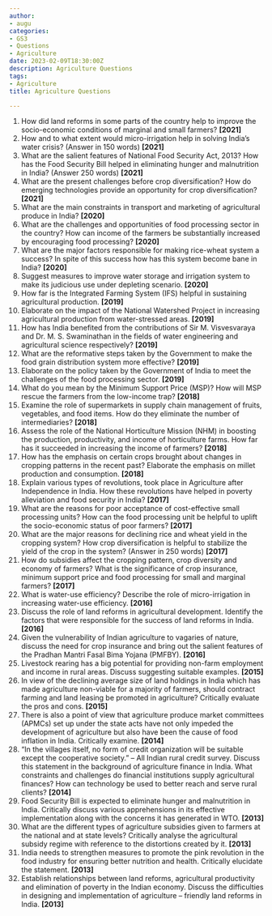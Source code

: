 ```yaml
---
author:
- augu
categories: 
- GS3
- Questions
- Agriculture
date: 2023-02-09T18:30:00Z
description: Agriculture Questions
tags: 
- Agriculture
title: Agriculture Questions

---
```

 1. How did land reforms in some parts of the country help to improve the socio-economic conditions of marginal and small farmers? **\[2021\]**
 2. How and to what extent would micro-irrigation help in solving India’s water crisis? (Answer in 150 words) **\[2021\]**
 3. What are the salient features of National Food Security Act, 2013? How has the Food Security Bill helped in eliminating hunger and malnutrition in India? (Answer 250 words) **\[2021\]**
 4. What are the present challenges before crop diversification? How do emerging technologies provide an opportunity for crop diversification? **\[2021\]**
 5. What are the main constraints in transport and marketing of agricultural produce in India? **\[2020\]**
 6. What are the challenges and opportunities of food processing sector in the country? How can income of the farmers be substantially increased by encouraging food processing? **\[2020\]**
 7. What are the major factors responsible for making rice-wheat system a success? In spite of this success how has this system become bane in India? **\[2020\]**
 8. Suggest measures to improve water storage and irrigation system to make its judicious use under depleting scenario. **\[2020\]**
 9. How far is the Integrated Farming System (IFS) helpful in sustaining agricultural production. **\[2019\]**
10. Elaborate on the impact of the National Watershed Project in increasing agricultural production from water-stressed areas. **\[2019\]**
11. How has India benefited from the contributions of Sir M. Visvesvaraya and Dr. M. S. Swaminathan in the fields of water engineering and agricultural science respectively? **\[2019\]**
12. What are the reformative steps taken by the Government to make the food grain distribution system more effective? **\[2019\]**
13. Elaborate on the policy taken by the Government of India to meet the challenges of the food processing sector. **\[2019\]**
14. What do you mean by the Minimum Support Price (MSP)? How will MSP rescue the farmers from the low-income trap? **\[2018\]**
15. Examine the role of supermarkets in supply chain management of fruits, vegetables, and food items. How do they eliminate the number of intermediaries? **\[2018\]**
16. Assess the role of the National Horticulture Mission (NHM) in boosting the production, productivity, and income of horticulture farms. How far has it succeeded in increasing the income of farmers? **\[2018\]**
17. How has the emphasis on certain crops brought about changes in cropping patterns in the recent past? Elaborate the emphasis on millet production and consumption. **\[2018\]**
18. Explain various types of revolutions, took place in Agriculture after Independence in India. How these revolutions have helped in poverty alleviation and food security in India? **\[2017\]**
19. What are the reasons for poor acceptance of cost-effective small processing units? How can the food processing unit be helpful to uplift the socio-economic status of poor farmers? **\[2017\]**
20. What are the major reasons for declining rice and wheat yield in the cropping system? How crop diversification is helpful to stabilize the yield of the crop in the system? (Answer in 250 words) **\[2017\]**
21. How do subsidies affect the cropping pattern, crop diversity and economy of farmers? What is the significance of crop insurance, minimum support price and food processing for small and marginal farmers? **\[2017\]**
22. What is water-use efficiency? Describe the role of micro-irrigation in increasing water-use efficiency. **\[2016\]**
23. Discuss the role of land reforms in agricultural development. Identify the factors that were responsible for the success of land reforms in India. **\[2016\]**
24. Given the vulnerability of Indian agriculture to vagaries of nature, discuss the need for crop insurance and bring out the salient features of the Pradhan Mantri Fasal Bima Yojana (PMFBY). **\[2016\]**
25. Livestock rearing has a big potential for providing non-farm employment and income in rural areas. Discuss suggesting suitable examples. **\[2015\]**
26. In view of the declining average size of land holdings in India which has made agriculture non-viable for a majority of farmers, should contract farming and land leasing be promoted in agriculture? Critically evaluate the pros and cons. **\[2015\]**
27. There is also a point of view that agriculture produce market committees (APMCs) set up under the state acts have not only impeded the development of agriculture but also have been the cause of food inflation in India. Critically examine. **\[2014\]**
28. “In the villages itself, no form of credit organization will be suitable except the cooperative society.” – All Indian rural credit survey. Discuss this statement in the background of agriculture finance in India. What constraints and challenges do financial institutions supply agricultural finances? How can technology be used to better reach and serve rural clients? **\[2014\]**
29. Food Security Bill is expected to eliminate hunger and malnutrition in India. Critically discuss various apprehensions in its effective implementation along with the concerns it has generated in WTO. **\[2013\]**
30. What are the different types of agriculture subsidies given to farmers at the national and at state levels? Critically analyse the agricultural subsidy regime with reference to the distortions created by it. **\[2013\]**
31. India needs to strengthen measures to promote the pink revolution in the food industry for ensuring better nutrition and health. Critically elucidate the statement. **\[2013\]**
32. Establish relationships between land reforms, agricultural productivity and elimination of poverty in the Indian economy. Discuss the difficulties in designing and implementation of agriculture – friendly land reforms in India. **\[2013\]**